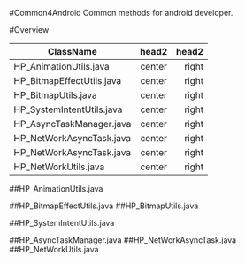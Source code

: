#Common4Android
  Common methods for android developer.
  
#Overview

ClassName                  | head2  | head2
---------------------------|:------:|------:
HP_AnimationUtils.java     | center | right
HP_BitmapEffectUtils.java  | center | right
HP_BitmapUtils.java        | center | right
HP_SystemIntentUtils.java  | center | right
HP_AsyncTaskManager.java   | center | right
HP_NetWorkAsyncTask.java   | center | right
HP_NetWorkAsyncTask.java   | center | right
HP_NetWorkUtils.java       | center | right

##HP_AnimationUtils.java  


##HP_BitmapEffectUtils.java
##HP_BitmapUtils.java

##HP_SystemIntentUtils.java

##HP_AsyncTaskManager.java
##HP_NetWorkAsyncTask.java
##HP_NetWorkUtils.java